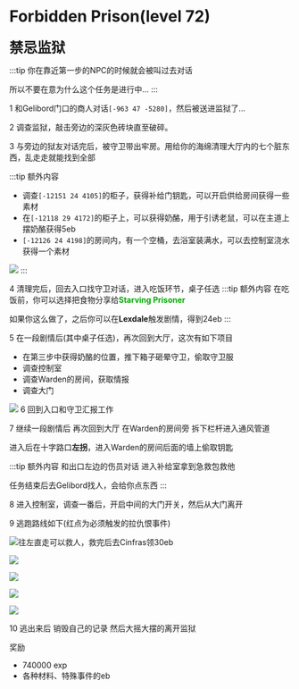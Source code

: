 # Forbidden Prison(level 72)
<span style="font-size: 25px;">**禁忌监狱**</span>

:::tip
你在靠近第一步的NPC的时候就会被叫过去对话

所以不要在意为什么这个任务是进行中...
:::

1 和Gelibord门口的商人对话`[-963 47 -5280]`，然后被送进监狱了...

2 调查监狱，敲击旁边的深灰色砖块直至破碎。

3 与旁边的狱友对话完后，被守卫带出牢房。用给你的海绵清理大厅内的七个脏东西，乱走走就能找到全部

  :::tip 额外内容

  + 调查`[-12151 24 4105]`的柜子，获得补给门钥匙，可以开启供给房间获得一些素材
  + 在`[-12118 29 4172]`的柜子上，可以获得奶酪，用于引诱老鼠，可以在主道上摆奶酪获得5eb
  + `[-12126 24 4198]`的房间内，有一个空桶，去浴室装满水，可以去控制室浇水获得一个素材
  
  
  ![](/assets/img/lvl72-1.jpg)
  :::

4 清理完后，回去入口找守卫对话，进入吃饭环节，桌子任选
:::tip 额外内容
在吃饭前，你可以选择把食物分享给<font color=00AA00>**Starving Prisoner**</font>

如果你这么做了，之后你可以在**Lexdale**触发剧情，得到24eb
:::

5 在一段剧情后(其中桌子任选)，再次回到大厅，这次有如下项目

  + 在第三步中获得奶酪的位置，推下箱子砸晕守卫，偷取守卫服
  + 调查控制室
  + 调查Warden的房间，获取情报
  + 调查大门
  
![](/assets/img/lvl72-2.jpg)
6 回到入口和守卫汇报工作

7 继续一段剧情后 再次回到大厅 在Warden的房间旁 拆下栏杆进入通风管道

进入后在十字路口**左拐**，进入Warden的房间后面的墙上偷取钥匙

:::tip 额外内容
和出口左边的伤员对话 进入补给室拿到急救包救他

任务结束后去Gelibord找人，会给你点东西
:::

8 进入控制室，调查一番后，开启中间的大门开关，然后从大门离开

9 逃跑路线如下(红点为必须触发的拉仇恨事件)

![往左直走可以救人，救完后去Cinfras领30eb](/assets/img/lvl72-3.jpg)

![](/assets/img/lvl72-4.jpg)

![](/assets/img/lvl72-5.jpg)

![](/assets/img/lvl72-6.jpg)

![](/assets/img/lvl72-7.jpg)

10 逃出来后 销毁自己的记录 然后大摇大摆的离开监狱

奖励
+ 740000 exp
+ 各种材料、特殊事件的eb